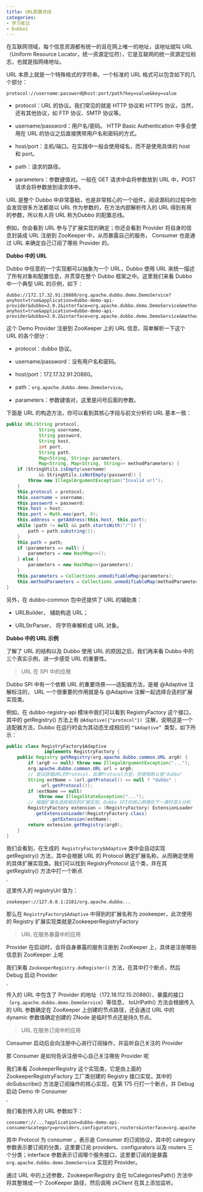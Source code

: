 ```yaml
---
title: URL配置总线
categories: 
- 学习笔记
- Dubbo1
---
```


在互联网领域，每个信息资源都有统一的且在网上唯一的地址，该地址就叫 URL（Uniform Resource Locator，统一资源定位符），它是互联网的统一资源定位标志，也就是指网络地址。

URL 本质上就是一个特殊格式的字符串。一个标准的 URL 格式可以包含如下的几个部分：

```
protocol://username:password@host:port/path?key=value&key=value
```

- protocol：URL 的协议。我们常见的就是 HTTP 协议和 HTTPS 协议，当然，还有其他协议，如 FTP 协议、SMTP 协议等。

- username/password：用户名/密码。 HTTP Basic Authentication 中多会使用在 URL 的协议之后直接携带用户名和密码的方式。

- host/port：主机/端口。在实践中一般会使用域名，而不是使用具体的 host 和 port。

- path：请求的路径。

- parameters：参数键值对。一般在 GET 请求中会将参数放到 URL 中，POST 请求会将参数放到请求体中。


URL 是整个 Dubbo 中非常基础，也是非常核心的一个组件，阅读源码的过程中你会发现很多方法都是以 URL 作为参数的，在方法内部解析传入的 URL 得到有用的参数，所以有人将 URL 称为Dubbo 的配置总线。

例如，你会看到 URL 参与了扩展实现的确定；你还会看到 Provider 将自身的信息封装成 URL 注册到 ZooKeeper 中，从而暴露自己的服务， Consumer 也是通过 URL 来确定自己订阅了哪些 Provider 的。

**Dubbo 中的 URL**

Dubbo 中任意的一个实现都可以抽象为一个 URL，Dubbo 使用 URL 来统一描述了所有对象和配置信息，并贯穿在整个 Dubbo 框架之中。这里我们来看 Dubbo 中一个典型 URL 的示例，如下：

```
dubbo://172.17.32.91:20880/org.apache.dubbo.demo.DemoService?anyhost=true&application=dubbo-demo-api-provider&dubbo=2.0.2&interface=org.apache.dubbo.demo.DemoService&methods=sayHello,sayHelloAsync&pid=32508&release=&side=provider&timestamp=1593253404714dubbo://172.17.32.91:20880/org.apache.dubbo.demo.DemoService?anyhost=true&application=dubbo-demo-api-provider&dubbo=2.0.2&interface=org.apache.dubbo.demo.DemoService&methods=sayHello,sayHelloAsync&pid=32508&release=&side=provider&timestamp=1593253404714
```

这个 Demo Provider 注册到 ZooKeeper 上的 URL 信息，简单解析一下这个 URL 的各个部分：

- protocol：dubbo 协议。

- username/password：没有用户名和密码。

- host/port：172.17.32.91:20880。

- path：`org.apache.dubbo.demo.DemoService`。

- parameters：参数键值对，这里是问号后面的参数。

下面是 URL 的构造方法，你可以看到其核心字段与前文分析的 URL 基本一致：

```java
public URL(String protocol, 
            String username, 
            String password, 
            String host, 
            int port, 
            String path, 
            Map<String, String> parameters, 
            Map<String, Map<String, String>> methodParameters) { 
    if (StringUtils.isEmpty(username) 
            && StringUtils.isNotEmpty(password)) { 
        throw new IllegalArgumentException("Invalid url"); 
    } 
    this.protocol = protocol; 
    this.username = username; 
    this.password = password; 
    this.host = host; 
    this.port = Math.max(port, 0); 
    this.address = getAddress(this.host, this.port); 
    while (path != null && path.startsWith("/")) { 
        path = path.substring(1); 
    } 
    this.path = path; 
    if (parameters == null) { 
        parameters = new HashMap<>(); 
    } else { 
        parameters = new HashMap<>(parameters); 
    } 
    this.parameters = Collections.unmodifiableMap(parameters); 
    this.methodParameters = Collections.unmodifiableMap(methodParameters); 
}
```

另外，在 dubbo-common 包中还提供了 URL 的辅助类：

- URLBuilder， 辅助构造 URL；

- URLStrParser， 将字符串解析成 URL 对象。

**Dubbo 中的 URL 示例**

了解了 URL 的结构以及 Dubbo 使用 URL 的原因之后，我们再来看 Dubbo 中的三个真实示例，进一步感受 URL 的重要性。

> URL 在 SPI 中的应用

Dubbo SPI 中有一个依赖 URL 的重要场景——适配器方法，是被 @Adaptive 注解标注的， URL 一个很重要的作用就是与 @Adaptive 注解一起选择合适的扩展实现类。

例如，在 dubbo-registry-api 模块中我们可以看到 RegistryFactory 这个接口，其中的 getRegistry() 方法上有 `@Adaptive({"protocol"}) `注解，说明这是一个适配器方法，Dubbo 在运行时会为其动态生成相应的 `“$Adaptive” `类型，如下所示：

```java
public class RegistryFactory$Adaptive
              implements RegistryFactory { 
    public Registry getRegistry(org.apache.dubbo.common.URL arg0) { 
        if (arg0 == null) throw new IllegalArgumentException("..."); 
        org.apache.dubbo.common.URL url = arg0; 
        // 尝试获取URL的Protocol，如果Protocol为空，则使用默认值"dubbo" 
        String extName = (url.getProtocol() == null ? "dubbo" : 
             url.getProtocol()); 
        if (extName == null) 
            throw new IllegalStateException("..."); 
        // 根据扩展名选择相应的扩展实现，Dubbo SPI的核心原理在下一课时深入分析 
        RegistryFactory extension = (RegistryFactory) ExtensionLoader 
          .getExtensionLoader(RegistryFactory.class) 
                .getExtension(extName); 
        return extension.getRegistry(arg0); 
    } 
}
```

我们会看到，在生成的` RegistryFactory$Adaptive` 类中会自动实现 getRegistry() 方法，其中会根据 URL 的 Protocol 确定扩展名称，从而确定使用的具体扩展实现类。我们可以找到 RegistryProtocol 这个类，并在其 getRegistry() 方法中打一个断点

<img src="https://xiaoflyfish.oss-cn-beijing.aliyuncs.com/image/20210307211758.png" style="zoom:25%;" />

这里传入的 registryUrl 值为：

```
zookeeper://127.0.0.1:2181/org.apache.dubbo...
```

那么在 `RegistryFactory$Adaptive` 中得到的扩展名称为 zookeeper，此次使用的 Registry 扩展实现类就是ZookeeperRegistryFactory

> URL 在服务暴露中的应用

Provider 在启动时，会将自身暴露的服务注册到 ZooKeeper 上，具体是注册哪些信息到 ZooKeeper 上呢

我们来看 `ZookeeperRegistry.doRegister()` 方法，在其中打个断点，然后 Debug 启动 Provider

<img src="https://xiaoflyfish.oss-cn-beijing.aliyuncs.com/image/20210307211922.png" style="zoom:25%;" />

传入的 URL 中包含了 Provider 的地址（172.18.112.15:20880）、暴露的接口（`org.apache.dubbo.demo.DemoService`）等信息， toUrlPath() 方法会根据传入的 URL 参数确定在 ZooKeeper 上创建的节点路径，还会通过 URL 中的 dynamic 参数值确定创建的 ZNode 是临时节点还是持久节点。

> URL 在服务订阅中的应用

Consumer 启动后会向注册中心进行订阅操作，并监听自己关注的 Provider

那 Consumer 是如何告诉注册中心自己关注哪些 Provider 呢

我们来看 ZookeeperRegistry 这个实现类，它是由上面的 ZookeeperRegistryFactory 工厂类创建的 Registry 接口实现，其中的 doSubscribe() 方法是订阅操作的核心实现，在第 175 行打一个断点，并 Debug 启动 Demo 中 Consumer

<img src="https://xiaoflyfish.oss-cn-beijing.aliyuncs.com/image/20210307212048.png" style="zoom:25%;" />

我们看到传入的 URL 参数如下：

```
consumer://...?application=dubbo-demo-api-consumer&category=providers,configurators,routers&interface=org.apache.dubbo.demo.DemoService...
```

其中 Protocol 为 consumer ，表示是 Consumer 的订阅协议，其中的 category 参数表示要订阅的分类，这里要订阅 providers、configurators 以及 routers 三个分类；interface 参数表示订阅哪个服务接口，这里要订阅的是暴露 `org.apache.dubbo.demo.DemoService` 实现的 Provider。

通过 URL 中的上述参数，ZookeeperRegistry 会在 toCategoriesPath() 方法中将其整理成一个 ZooKeeper 路径，然后调用 zkClient 在其上添加监听。
